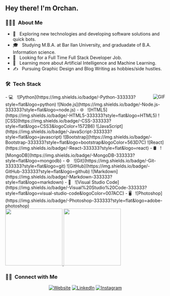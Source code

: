 <h2> Hey there! I'm Orchan.</h2>
<h3> 👨🏻‍💻 &nbsp;About Me </h3>

- 🤔 &nbsp; Exploring new technologies and developing software solutions and quick bots.
- 🎓 &nbsp; Studying M.B.A. at Bar Ilan University, and graduadate of B.A. Information science.
- 💼 &nbsp; Looking for a Full Time Full Stack Developer Job.
- 🌱 &nbsp; Learning more about Artificial Intelligence and Machine Learning.
- ✍️ &nbsp; Pursuing Graphic Design and Blog Writing as hobbies/side hustles.

<h3> 🛠 &nbsp;Tech Stack</h3>
<img align="right" alt="GIF" src="https://media.giphy.com/media/13HgwGsXF0aiGY/giphy.gif" />
- 💻 &nbsp;
  ![Python](https://img.shields.io/badge/-Python-333333?style=flat&logo=python)
  ![Node.js](https://img.shields.io/badge/-Node.js-333333?style=flat&logo=node.js)
- 🌐 &nbsp;
  ![HTML5](https://img.shields.io/badge/-HTML5-333333?style=flat&logo=HTML5)
  ![CSS](https://img.shields.io/badge/-CSS-333333?style=flat&logo=CSS3&logoColor=1572B6)
  ![JavaScript](https://img.shields.io/badge/-JavaScript-333333?style=flat&logo=javascript)
  ![Bootstrap](https://img.shields.io/badge/-Bootstrap-333333?style=flat&logo=bootstrap&logoColor=563D7C)
  ![React](https://img.shields.io/badge/-React-333333?style=flat&logo=react)
- 🛢 &nbsp;
  ![MongoDB](https://img.shields.io/badge/-MongoDB-333333?style=flat&logo=mongodb)
- ⚙️ &nbsp;
  ![Git](https://img.shields.io/badge/-Git-333333?style=flat&logo=git)
  ![GitHub](https://img.shields.io/badge/-GitHub-333333?style=flat&logo=github)
  ![Markdown](https://img.shields.io/badge/-Markdown-333333?style=flat&logo=markdown)
- 🔧 &nbsp;
  ![Visual Studio Code](https://img.shields.io/badge/-Visual%20Studio%20Code-333333?style=flat&logo=visual-studio-code&logoColor=007ACC)
- 🖥 &nbsp;
  ![Photoshop](https://img.shields.io/badge/-Photoshop-333333?style=flat&logo=adobe-photoshop)
<br/>

<a href="https://github.com/AVS1508">
  <img height="180em" src="https://github-readme-stats.vercel.app/api?username=OrchaniousS&theme=buefy&show_icons=true" />
  <img height="180em" src="https://github-readme-stats.vercel.app/api/top-langs/?username=OrchaniousS&theme=buefy&layout=compact" />
</a>

<br/>

<h3> 🤝🏻 &nbsp;Connect with Me </h3>

<p align="center"> 
<a href="https://orchan-portfolio.web.app/"><img alt="Website" src="https://img.shields.io/badge/Website-www.orchan-portfolio.web.app-blue?style=flat-square&logo=google-chrome"></a>
<a href="https://www.linkedin.com/in/orchan-magramov"><img alt="LinkedIn" src="https://img.shields.io/badge/LinkedIn-Orchan%20Magramov-blue?style=flat-square&logo=linkedin"></a>
<a href="https://www.instagram.com/orhanmm19/"><img alt="Instagram" src="https://img.shields.io/badge/Instagram-orhanmm19-blue?style=flat-square&logo=instagram"></a>
</p>
